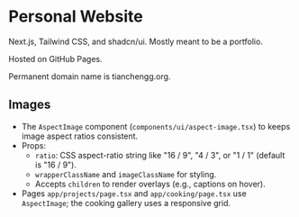 # Personal Website

Next.js, Tailwind CSS, and shadcn/ui. Mostly meant to be a portfolio.

Hosted on GitHub Pages.

Permanent domain name is tianchengg.org.

## Images

- The `AspectImage` component (`components/ui/aspect-image.tsx`) to keeps image aspect ratios consistent.
- Props:
  - `ratio`: CSS aspect-ratio string like "16 / 9", "4 / 3", or "1 / 1" (default is "16 / 9").
  - `wrapperClassName` and `imageClassName` for styling.
  - Accepts `children` to render overlays (e.g., captions on hover).
- Pages `app/projects/page.tsx` and `app/cooking/page.tsx` use `AspectImage`; the cooking gallery uses a responsive grid.
